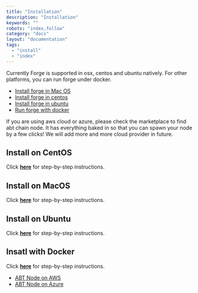 ```yaml
---
title: "Installation"
description: "Installation"
keywords: ""
robots: "index,follow"
category: "docs"
layout: "documentation"
tags:
  - "install"
  - "index"
---
```


Currently Forge is supported in osx, centos and ubuntu natively. For other platforms, you can run forge under docker.

- [Install forge in Mac OS](./macos)
- [Install forge in centos](./centos)
- [Install forge in ubuntu](./ubuntu)
- [Run forge with docker](./docker)

If you are using aws cloud or azure, please check the marketplace to find abt chain node. It has everything baked in so that you can spawn your node by a few clicks! We will add more and more cloud provider in future.


## Install on CentOS
Click [**here**](centos) for step-by-step instructions.

## Install on MacOS
Click [**here**](macos) for step-by-step instructions.

## Install on Ubuntu
Click [**here**](ubuntu) for step-by-step instructions.

## Insatl with Docker
Click [**here**](docker) for step-by-step instructions.

- [ABT Node on AWS](https://www.arcblock.io/en/node)
- [ABT Node on Azure](https://azuremarketplace.microsoft.com/en-us/marketplace/apps/arcblock.forge-blockchain-node?tab=Overview)